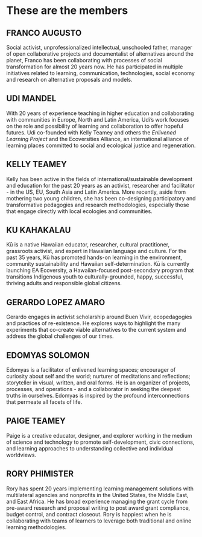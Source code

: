 # These are the members

## FRANCO AUGUSTO

Social activist, unprofessionalized intellectual, unschooled father, manager of open collaborative projects and documentalist of alternatives around the planet, Franco has been collaborating with processes of social transformation for almost 20 years now. He has participated in multiple initiatives related to learning, communication, technologies, social economy and research on alternative proposals and models.

## UDI MANDEL

With 20 years of experience teaching in higher education and collaborating with communities in Europe, North and Latin America, Udi’s work focuses on the role and possibility of learning and collaboration to offer hopeful futures. Udi co-founded with Kelly Teamey and others the _Enlivened Learning Project_ and the Ecoversities Alliance, an international alliance of learning places committed to social and ecological justice and regeneration. 

## KELLY TEAMEY

Kelly has been active in the fields of international/sustainable development and education for the past 20 years as an activist, researcher and facilitator - in the US, EU, South Asia and Latin America.  More recently, aside from mothering two young children, she has been co-designing participatory and transformative pedagogies and research methodologies, especially those that engage directly with local ecologies and communities.  

## KU KAHAKALAU

Kū is a native Hawaiian educator, researcher, cultural practitioner, grassroots activist, and expert in Hawaiian language and culture. For the past 35 years, Kū has promoted hands-on learning in the environment, community sustainability and Hawaiian self-determination. Kū is currently launching EA Ecoversity, a Hawaiian-focused post-secondary program that transitions Indigenous youth to culturally-grounded, happy, successful, thriving adults and responsible global citizens.

## GERARDO LOPEZ AMARO

Gerardo engages in activist scholarship around Buen Vivir, ecopedagogies and practices of re-existence. He explores ways to highlight the many experiments that co-create viable alternatives to the current system and address the global challenges of our times. 

## EDOMYAS SOLOMON

Edomyas is a facilitator of enlivened learning spaces; encourager of curiosity about self and the world; nurturer of meditations and reflections; storyteller in visual, written, and oral forms.  He is an organizer of projects, processes, and operations - and a collaborator in seeking the deepest truths in ourselves. Edomyas is inspired by the profound interconnections that permeate all facets of life.

## PAIGE TEAMEY

Paige is a creative educator, designer, and explorer working in the medium of science and technology to promote self-development, civic connections, and learning approaches to understanding collective and individual worldviews.

## RORY PHIMISTER

Rory has spent 20 years implementing learning management solutions with multilateral agencies and nonprofits in the United States, the Middle East, and East Africa.  He has broad experience managing the grant cycle from pre-award research and proposal writing to post award grant compliance, budget control, and contract closeout. Rory is happiest when he is collaborating with teams of learners to leverage both traditional and online learning methodologies.
